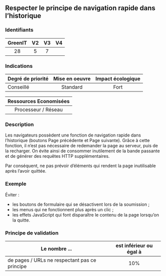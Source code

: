 ## Respecter le principe de navigation rapide dans l’historique

### Identifiants

| GreenIT |  V2  |  V3  |  V4  |
|:-------:|:----:|:----:|:----:|
|   28   | 5  |  7 |      |

### Indications

| Degré de priorité |      Mise en oeuvre       |  Impact écologique    | 
|-------------------|:-------------------------:|:---------------------:|
| Conseillé         | Standard                  | Fort                  | 


|Ressources Economisées                                      |
|:----------------------------------------------------------:|
|Processeur / Réseau    |

### Description

Les navigateurs possèdent une fonction de navigation rapide dans l’historique (boutons Page précédente et Page suivante). 
Grâce à cette fonction, il n’est pas nécessaire de redemander la page au serveur, puis de la recharger. 
On évite ainsi de consommer inutilement de la bande passante et de générer des requêtes HTTP supplémentaires.

Par conséquent, ne pas prévoir d’éléments qui rendent la page inutilisable après l’avoir quittée.

### Exemple

Éviter :
 - les boutons de formulaire qui se désactivent lors de la soumission ;
 - les menus qui ne fonctionnent plus après un clic ; 
 - les effets JavaScript qui font disparaître le contenu de la page lorsqu’on la quitte.

### Principe de validation

| Le nombre ...     | est inférieur ou égal à   |  
|-------------------|:-------------------------:|
| de pages / URLs ne respectant pas ce principe  |  10% |
